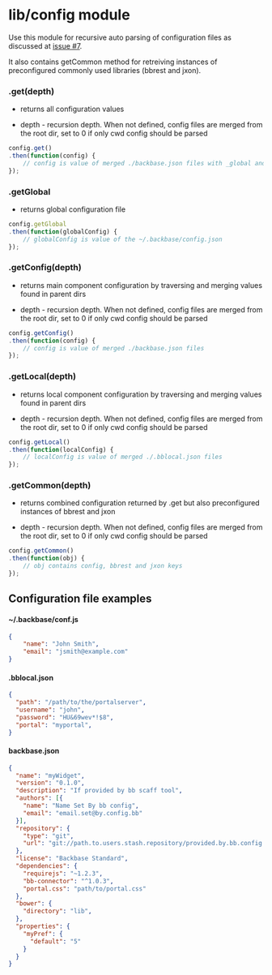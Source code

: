 lib/config module
===================

Use this module for recursive auto parsing of configuration files as discussed at [issue #7](https://github.com/Backbase/bb-cli/issues/7).

It also contains getCommon method for retreiving instances of preconfigured commonly used libraries (bbrest and jxon).

### .get(depth)
- returns all configuration values
* depth - recursion depth. When not defined, config files are merged from the root dir, set to 0 if only cwd config should be parsed
``` js
config.get()
.then(function(config) {
    // config is value of merged ./backbase.json files with _global and _local keys that store other 2 configs
});
```
### .getGlobal
- returns global configuration file
``` js
config.getGlobal
.then(function(globalConfig) {
    // globalConfig is value of the ~/.backbase/config.json
});
```
### .getConfig(depth)
- returns main component configuration by traversing and merging values found in parent dirs
* depth - recursion depth. When not defined, config files are merged from the root dir, set to 0 if only cwd config should be parsed
``` js
config.getConfig()
.then(function(config) {
    // config is value of merged ./backbase.json files
});
```
### .getLocal(depth)
- returns local component configuration by traversing and merging values found in parent dirs
* depth - recursion depth. When not defined, config files are merged from the root dir, set to 0 if only cwd config should be parsed
``` js
config.getLocal()
.then(function(localConfig) {
    // localConfig is value of merged ./.bblocal.json files
});
```
### .getCommon(depth)
- returns combined configuration returned by .get but also preconfigured instances of bbrest and jxon
* depth - recursion depth. When not defined, config files are merged from the root dir, set to 0 if only cwd config should be parsed
``` js
config.getCommon()
.then(function(obj) {
    // obj contains config, bbrest and jxon keys
});
```

## Configuration file examples

#### ~/.backbase/conf.js
``` json
{
    "name": "John Smith",
    "email": "jsmith@example.com"
}
```

#### .bblocal.json
``` json
{
  "path": "/path/to/the/portalserver",
  "username": "john",
  "password": "HU&69wev*!$8",
  "portal": "myportal",
}
```

#### backbase.json
``` json
{
  "name": "myWidget",
  "version": "0.1.0",
  "description": "If provided by bb scaff tool",
  "authors": [{
    "name": "Name Set By bb config",
    "email": "email.set@by.config.bb"
  }],
  "repository": {
    "type": "git",
    "url": "git://path.to.users.stash.repository/provided.by.bb.config.git"
  },
  "license": "Backbase Standard",
  "dependencies": {
    "requirejs": "~1.2.3",
    "bb-connector": "^1.0.3",
    "portal.css": "path/to/portal.css"
  },
  "bower": {
    "directory": "lib",
  },
  "properties": {
    "myPref": {
      "default": "5"
    }
  }
}
```
